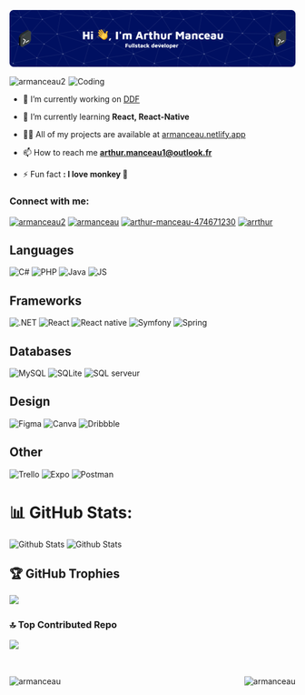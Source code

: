![Header](./github-header.png)
<p> </p>
<img align="right" alt="Coding" width="400" src="https://cdn.dribbble.com/users/1019864/screenshots/3079099/codeloop.gif">

<p align="left"> <img src="https://komarev.com/ghpvc/?username=armanceau2&label=Profile%20views&color=0e75b6&style=flat" alt="armanceau2" /> </p>

- 🔭 I’m currently working on [DDF](https://github.com/armanceau/DDF)

- 🌱 I’m currently learning **React, React-Native**

- 👨‍💻 All of my projects are available at [armanceau.netlify.app](https://armanceau.netlify.app)

- 📫 How to reach me **arthur.manceau1@outlook.fr**

- ⚡ Fun fact **: I love monkey 🙊**

<h3 align="left">Connect with me:</h3>
<p align="left">
<a href="https://codepen.io/armanceau2" target="blank"><img align="center" src="https://raw.githubusercontent.com/rahuldkjain/github-profile-readme-generator/master/src/images/icons/Social/codepen.svg" alt="armanceau2" height="30" width="40" /></a>
<a href="https://twitter.com/armanceau" target="blank"><img align="center" src="https://raw.githubusercontent.com/rahuldkjain/github-profile-readme-generator/master/src/images/icons/Social/twitter.svg" alt="armanceau" height="30" width="40" /></a>
<a href="https://linkedin.com/in/arthur-manceau-474671230" target="blank"><img align="center" src="https://raw.githubusercontent.com/rahuldkjain/github-profile-readme-generator/master/src/images/icons/Social/linked-in-alt.svg" alt="arthur-manceau-474671230" height="30" width="40" /></a>
<a href="https://dribbble.com/arrthur" target="blank"><img align="center" src="https://raw.githubusercontent.com/rahuldkjain/github-profile-readme-generator/master/src/images/icons/Social/dribbble.svg" alt="arrthur" height="30" width="40" /></a>
</p>

<div>

<!-- 01 -->
## Languages
<img src="https://img.shields.io/badge/c%23-%23239120.svg?style=flat&logo=csharp&logoColor=white" alt="C#"/> 
<img src="https://img.shields.io/badge/php-%23777BB4.svg?style=flat&logo=php&logoColor=white" alt="PHP"/> 
<img src="https://img.shields.io/badge/java-%23ED8B00.svg?style=flat&logo=openjdk&logoColor=white" alt="Java"/> 
<img src="https://img.shields.io/badge/javascript-%23323330.svg?style=flat&logo=javascript&logoColor=%23F7DF1E" alt="JS"/> 

<!-- 02 -->
## Frameworks
<img src="https://img.shields.io/badge/.NET-5C2D91?style=for-the-badge&logo=.net&logoColor=white" alt=".NET"/> 
<img src="https://img.shields.io/badge/react-%2320232a.svg?style=flat&logo=react&logoColor=%2361DAFB" alt="React"/> 
<img src="https://img.shields.io/badge/react_native-%2320232a.svg?style=flat&logo=react&logoColor=%2361DAFB" alt="React native"/> 
<img src="https://img.shields.io/badge/symfony-%23000000.svg?style=flat&logo=symfony&logoColor=white" alt="Symfony"/> 
<img src="https://img.shields.io/badge/spring-%236DB33F.svg?style=for-the-badge&logo=spring&logoColor=white" alt="Spring"/> 

<!-- 03 -->
## Databases
<img src="https://img.shields.io/badge/mysql-4479A1.svg?style=flat&logo=mysql&logoColor=white" alt="MySQL"/> 
<img src="https://img.shields.io/badge/sqlite-%2307405e.svg?style=flat&logo=sqlite&logoColor=white" alt="SQLite"/> 
<img src="https://img.shields.io/badge/Microsoft%20SQL%20Server-CC2927?style=flat&logo=microsoft%20sql%20server&logoColor=white" alt="SQL serveur"/> 

<!-- 04 -->
## Design
<img src="https://img.shields.io/badge/figma-%23F24E1E.svg?style=flat&logo=figma&logoColor=white" alt="Figma"/> 
<img src="https://img.shields.io/badge/Canva-%2300C4CC.svg?style=flat&logo=Canva&logoColor=white" alt="Canva"/> 
<img src="https://img.shields.io/badge/Dribbble-EA4C89?style=flat&logo=dribbble&logoColor=white" alt="Dribbble"/> 

<!-- 05 -->
## Other
<img src="https://img.shields.io/badge/trello-518fe1?style=flat&logo=trello&logoColor=white" alt="Trello"/> 
<img src="https://img.shields.io/badge/expo-1C1E24?style=flat&logo=expo&logoColor=#D04A37" alt="Expo"/> 
<img src="https://img.shields.io/badge/Postman-FF6C37?style=flat&logo=postman&logoColor=white" alt="Postman"/> 

# 📊 GitHub Stats:
<img src="https://github-readme-stats.vercel.app/api?username=armanceau&theme=dark&hide_border=false&include_all_commits=false&count_private=false" alt="Github Stats"/> 
<!-- <img src="https://github-readme-streak-stats.herokuapp.com/?user=armanceau&theme=dark&hide_border=false" alt="Github Stats"/>  -->
<img src="https://github-readme-stats.vercel.app/api/top-langs/?username=armanceau&theme=dark&hide_border=false&include_all_commits=false&count_private=false&layout=compact" alt="Github Stats"/> 

## 🏆 GitHub Trophies
![](https://github-profile-trophy.vercel.app/?username=armanceau&theme=radical&no-frame=false&no-bg=true&margin-w=4)

### 🔝 Top Contributed Repo
![](https://github-contributor-stats.vercel.app/api?username=armanceau&limit=5&theme=dark&combine_all_yearly_contributions=true)

</div>

<br>

<p><img align="left" src="https://github-readme-stats.vercel.app/api/top-langs?username=armanceau&show_icons=true&locale=en&layout=compact" alt="armanceau" />

&nbsp;<img align="right" src="https://github-readme-stats.vercel.app/api?username=armanceau&show_icons=true&locale=en" alt="armanceau" /></p>


